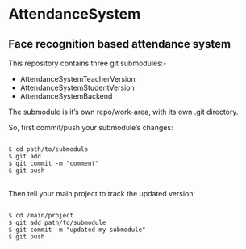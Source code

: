 # AttendanceSystem
<h2>Face recognition based attendance system</h2>

This repository contains three git submodules:-
<ul>
<li>AttendanceSystemTeacherVersion</li>
<li>AttendanceSystemStudentVersion</li>
<li>AttendanceSystemBackend</li>
</ul>

The submodule is it’s own repo/work-area, with its own .git directory.

So, first commit/push your submodule’s changes:

<pre>
<code class="language-html">
$ cd path/to/submodule
$ git add <stuff>
$ git commit -m "comment"
$ git push
</code>
</pre>
<p>Then tell your main project to track the updated version:</p>
<pre>
<code class="language-html">
$ cd /main/project
$ git add path/to/submodule
$ git commit -m "updated my submodule"
$ git push
</code>
</pre>
